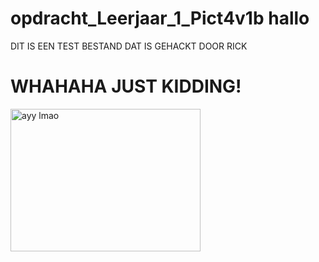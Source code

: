 # opdracht_Leerjaar_1_Pict4v1b hallo

DIT IS EEN TEST BESTAND DAT IS GEHACKT DOOR RICK

<h1>WHAHAHA JUST KIDDING!</h1>

<img src="http://i2.kym-cdn.com/photos/images/newsfeed/000/632/652/6ca.jpg" alt="ayy lmao" style="width:304px;height:228px;">


